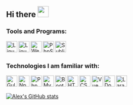 ## Hi there <img src="https://media.giphy.com/media/hvRJCLFzcasrR4ia7z/giphy.gif" width="30px"></a>

<!--
**siberfx/siberfx** is a ✨ _special_ ✨ repository because its `README.md` (this file) appears on your GitHub profile.
Here are some ideas to get you started:
- 🌱 I’m currently learning everything 🤣
-->


### Tools and Programs:
<img align="left" alt="Linux" width="30px" src="https://github.com/siberfx/siberfx/raw/main/icons/linux.gif" />
<img align="left" alt="Linux Ubuntu" width="30px" src="https://github.com/siberfx/siberfx/raw/main/icons/ubuntu.jpg" />

<img align="left" alt="WebStorm" width="30px" src="https://github.com/siberfx/siberfx/raw/main/icons/webstorm.png" />
<img align="left" alt="PhpStorm" width="30px" src="https://github.com/siberfx/siberfx/raw/main/icons/phpstorm.png" />
<img align="left" alt="Sublime" width="30px" src="https://github.com/siberfx/siberfx/raw/main/icons/sublimetext.png" />
<br />
<br />

### Technologies I am familiar with:
<img align="left" alt="Gulp" width="30px" src="https://github.com/siberfx/siberfx/raw/main/icons/gulp.png" />
<img align="left" alt="Npm" width="30px" src="https://github.com/siberfx/siberfx/raw/main/icons/npm.png" />
<img align="left" alt="Php" width="30px" src="https://github.com/siberfx/siberfx/raw/main/icons/php.jpg" />

<img align="left" alt="MySQL" width="30px" src="https://github.com/siberfx/siberfx/raw/main/icons/mysql.png" />
<img align="left" alt="Bootstrap" width="30px" src="https://github.com/siberfx/siberfx/raw/main/icons/bootstrap.png" />
<img align="left" alt="HTML5" width="30px" src="https://github.com/siberfx/siberfx/raw/main/icons/html5.png" />
<img align="left" alt="CSS3" width="30px" src="https://github.com/siberfx/siberfx/raw/main/icons/css3.png" />
<img align="left" alt="Vue" width="30px" src="https://github.com/siberfx/siberfx/raw/main/icons/vue.png" />

<img align="left" alt="Docker" width="30px" src="https://github.com/siberfx/siberfx/raw/main/icons/docker.png" />
<img align="left" alt="Laravel" width="30px" src="https://github.com/siberfx/siberfx/raw/main/icons/laravel.png" />
<br />
<br />

[![Alex's GitHub stats](https://github-readme-stats.vercel.app/api?username=Alexey-Ivanov1995&count_private=true&show_icons=true&theme=dracula)](https://github.com/siberfx/github-readme-stats)

